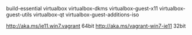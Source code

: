 build-essential virtualbox virtualbox-dkms virtualbox-guest-x11 virtualbox-guest-utils virtualbox-qt virtualbox-guest-additions-iso

http://aka.ms/ie11.win7.vagrant     64bit
http://aka.ms/vagrant-win7-ie11     32bit
